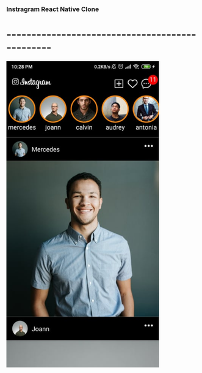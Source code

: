 ### Instragram React Native Clone

# -----------------------------------------------

<img src="./assets/instragramImage.jpg" width="400" height="auto" />
